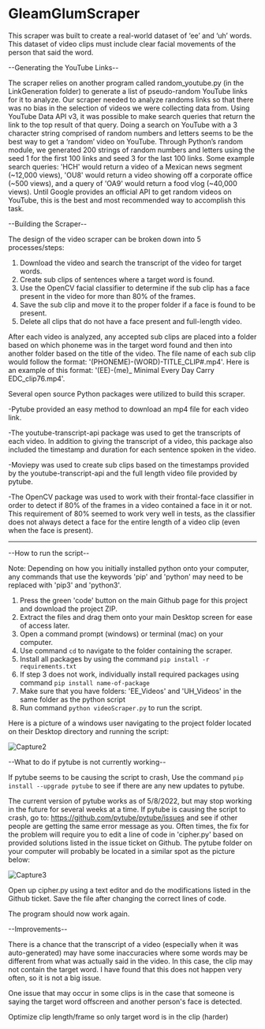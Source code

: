 # GleamGlumScraper

This scraper was built to create a real-world dataset of ‘ee’ and ‘uh’ words. This dataset of video clips must include clear facial movements of the person that said the word. 

--Generating the YouTube Links--

The scraper relies on another program called random_youtube.py (in the LinkGeneration folder) to generate a list of pseudo-random YouTube links for it to analyze. Our scraper needed to analyze randoms links so that there was no bias in the selection of videos we were collecting data from.
Using YouTube Data API v3, it was possible to make search queries that return the link to the top result of that query. Doing a search on YouTube with a 3 character string comprised of random numbers and letters seems to be the best way to get a ‘random’ video on YouTube. Through Python’s random module, we generated 200 strings of random numbers and letters using the seed 1 for the first 100 links and seed 3 for the last 100 links. Some example search queries: 'HCH' would return a video of a Mexican news segment (~12,000 views), 'OU8' would return a video showing off a corporate office (~500 views), and a query of 'OA9' would return a food vlog (~40,000 views). Until Google provides an official API to get random videos on YouTube, this is the best and most recommended way to accomplish this task.

--Building the Scraper--

The design of the video scraper can be broken down into 5 processes/steps:
1.	Download the video and search the transcript of the video for target words.
2.	Create sub clips of sentences where a target word is found.
3.	Use the OpenCV facial classifier to determine if the sub clip has a face present in the video for more than 80% of the frames.
4.	Save the sub clip and move it to the proper folder if a face is found to be present.
5.	Delete all clips that do not have a face present and full-length video.

After each video is analyzed, any accepted sub clips are placed into a folder based on which phoneme was in the target word found and then into another folder based on the title of the video. The file name of each sub clip would follow the format: '(PHONEME)-(WORD)-TITLE_CLIP#.mp4'. Here is an example of this format: '(EE)-(me)_ Minimal Every Day Carry EDC_clip76.mp4'.

Several open source Python packages were utilized to build this scraper. 

 -Pytube provided an easy method to download an mp4 file for each video link. 

 -The youtube-transcript-api package was used to get the transcripts of each video. In addition to giving the transcript of a video, this package also included the   timestamp and duration for each sentence spoken in the video. 

 -Moviepy was used to create sub clips based on the timestamps provided by the youtube-transcript-api and the full length video file provided by pytube. 

 -The OpenCV package was used to work with their frontal-face classifier in order to detect if 80% of the frames in a video contained a face in it or not. This requirement of 80% seemed to work very well in tests, as the classifier does not always detect a face for the entire length of a video clip (even when the face is present).    


----------------------------------------------------------------------------------------------------------------------------------------------------------------------

--How to run the script--

Note: Depending on how you initially installed python onto your computer, any commands that use the keywords 'pip' and 'python' may need to be replaced with 'pip3' and 'python3'.

1) Press the green 'code' button on the main Github page for this project and download the project ZIP.
2) Extract the files and drag them onto your main Desktop screen for ease of access later.
3) Open a command prompt (windows) or terminal (mac) on your computer. 
4) Use command ``cd`` to navigate to the folder containing the scraper.
5) Install all packages by using the command ``pip install -r requirements.txt``
6) If step 3 does not work, individually install required packages using command ``pip install name-of-package``
7) Make sure that you have folders: 'EE_Videos' and 'UH_Videos' in the same folder as the python script
8) Run command ``python videoScraper.py`` to run the script. 

Here is a picture of a windows user navigating to the project folder located on their Desktop directory and running the script:

![Capture2](https://user-images.githubusercontent.com/65328908/167336669-508644f6-9289-4c76-9fa9-411a58fc2879.PNG)

--What to do if pytube is not currently working--

If pytube seems to be causing the script to crash, Use the command ``pip install --upgrade pytube`` to see if there are any new updates to pytube.

The current version of pytube works as of 5/8/2022, but may stop working in the future for several weeks at a time. If pytube is causing the script to crash, go to: https://github.com/pytube/pytube/issues and see if other people are getting the same error message as you. Often times, the fix for the problem will require you to edit a line of code in 'cipher.py' based on provided solutions listed in the issue ticket on Github. The pytube folder on your computer will probably be located in a similar spot as the picture below:

![Capture3](https://user-images.githubusercontent.com/65328908/167337589-e508b408-a60d-4e40-8dcf-6c770e936cd6.png)

Open up cipher.py using a text editor and do the modifications listed in the Github ticket. Save the file after changing the correct lines of code. 

The program should now work again.


--Improvements--

There is a chance that the transcript of a video (especially when it was auto-generated) may have some inaccuracies where some words may be different from what was actually said in the video. In this case, the clip may not contain the target word. I have found that this does not happen very often, so it is not a big issue.

One issue that may occur in some clips is in the case that someone is saying the target word offscreen and another person's face is detected. 
 
Optimize clip length/frame so only target word is in the clip (harder)

